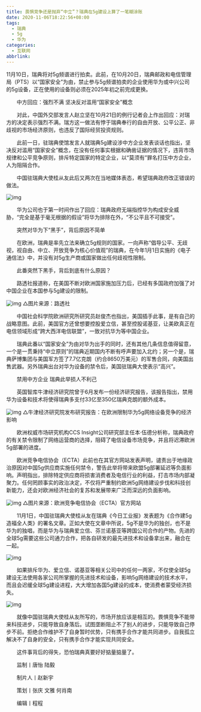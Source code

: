 ```yaml
---
title: 畏惧竞争还是抛弃“中立”？瑞典在5g建设上算了一笔糊涂账
date: 2020-11-06T18:22:56+08:00
tags:
  - 瑞典
  - 5g
  - 华为
categories:
  - 互联网
abbrlink:
---
```


11月10日，瑞典将对5g频谱进行拍卖。此前，在10月20日，瑞典邮政和电信管理局（PTS）以“国家安全”为由，禁止参与5g频谱拍卖的企业使用华为或中兴公司的5g设备，正在使用的设备则必须在2025年初之前完成更换。

　　中方回应：强烈不满 坚决反对滥用“国家安全”概念

　　对此，中国外交部发言人赵立坚在10月21日的例行记者会上作出回应：对瑞方的决定表示强烈不满。瑞方这一做法有悖于瑞典奉行的自由开放、公平公正、非歧视的市场经济原则，也违反了国际经贸投资规则。

　　此前一日，驻瑞典使馆发言人就瑞典5g建设涉中方企业发表谈话也指出，坚决反对滥用“国家安全”概念，在没有任何事实根据和确凿证据的情况下，违背市场规律和公平竞争原则，排斥特定国家的特定企业，以“莫须有”罪名打压中方企业，人为阻隔合作。

　　中国驻瑞典大使桂从友此后又两次在当地媒体表态，希望瑞典政府改正错误的做法。

![img](https://cdn.jsdelivr.net/gh/yakeing/Documentation@main/Hexo/images/38e9-kcieywa3481629.jpg)

　　华为公司也于第一时间作出了回应：瑞典政府无端指控华为构成安全威胁，“完全是基于毫无根据的假设”将华为排除在外，“不公平且不可接受”。

　　突然对华为下“黑手”，背后原因不简单

　　在欧洲，瑞典是率先立法来确立5g规则的国家。一向声称“倡导公平、无歧视，视自由、中立、开放竞争为核心价值观”的瑞典，在今年1月1日实施的《电子通信法》中，并没有对5g生产商或国家做出任何歧视性限制。

　　此番突然下黑手，背后到底有什么原因？

　　路透社报道称，在美国不断对欧洲国家施加压力后，已经有多国政府加强了对中国企业在本国参与5g建设的限制。

![img](https://cdn.jsdelivr.net/gh/yakeing/Documentation@main/Hexo/images/0ceb-kcieywa3481628.jpg)
△图片来源：路透社

　　中国社会科学院欧洲研究所研究员赵俊杰也指出，美国插手此事，是有自己的战略意图。此前，美国官方还曾想要控股爱立信，甚至控股诺基亚，让美欧真正在电信领域形成“跨大西洋电信联盟”，一致对抗华为等中国企业。

　　瑞典此番以“国家安全”为由对华为出手的同时，还有其他几条信息值得留意，一个是一贯秉持“中立原则”的瑞典近期国内不断有呼声要加入北约；另一个是，瑞典萨博集团与美国军方签了7.7亿克朗（约合8650万美元）的军售合同，向美国出售武器。另外瑞典出台对华为设备的禁令后，美国驻瑞典大使表示“高兴”。

　　禁用中方企业 瑞典此举损人不利己

　　英国智库牛津经济研究院曾于6月发布一份经济研究报告，该报告指出，禁用华为设备和技术将使得瑞典多支付33亿至350亿瑞典克朗的额外成本。

![img](https://cdn.jsdelivr.net/gh/yakeing/Documentation@main/Hexo/images/beab-kcieywa3481695.jpg)
△牛津经济研究院发布研究报告：在欧洲限制华为5g网络设备竞争的经济影响

　　欧洲权威市场研究机构CCS Insight公司研究部主任本·伍德分析称，瑞典政府的有关禁令限制了网络运营商的选择，阻碍了电信设备市场竞争，并且将迟滞欧洲5g部署的进度。

　　欧洲竞争电信协会（ECTA）此前也在其官方网站发表声明，谴责出于地缘政治原因对中国5g供应商实施任何禁令，警告此举将带来欧盟5g部署延迟等负面影响。声明指出，排除特定供应商将损害消费者及电信行业的利益，打击市场内部凝聚力。任何罔顾事实的政治决定，不仅将严重制约欧洲5g网络建设步伐和科技创新能力，还会对欧洲经济社会的复苏和发展带来广泛而深远的负面影响。

![img](https://cdn.jsdelivr.net/gh/yakeing/Documentation@main/Hexo/images/47bf-kcieywa3481689.png)
△图片来源：欧洲竞争电信协会（ECTA）官方网站

　　11月1日，中国驻瑞典大使桂从友在瑞典《今日工业报》发表题为《合作建5g造福全人类》的署名文章。正如大使在文章中所说，5g不是华为的独创，也不是华为的独唱，而是华为与瑞典爱立信、芬兰诺基亚等跨国公司合作的产物。先进的全球5g需要这些公司通力合作，把各自研发的最先进技术和设备拿出来，融合在一起。

![img](https://cdn.jsdelivr.net/gh/yakeing/Documentation@main/Hexo/images/0706-kcieywa3481900.png)

　　如果排斥华为、爱立信、诺基亚等相关公司中的任何一两家，不仅使全球5g建设无法使用各家公司所掌握的先进技术和设备，影响5g网络建设的技术水平，而且会迟缓全球5g建设进程，大大增加各国5g建设的成本，使消费者蒙受经济损失。

![img](https://cdn.jsdelivr.net/gh/yakeing/Documentation@main/Hexo/images/e0fc-kcieywa3481901.jpg)

　　就像中国驻瑞典大使桂从友所写的，市场开放应该是相互的。畏惧竞争不能带来科技进步，只能导致自身落后。试图垄断阻止不了别人的进步，只能导致自己停步不前。拒绝合作维护不了自身暂时优势，只有携手合作才能共同进步。自我孤立解决不了自身的安全，只有携手合作才能实现共同安全。

　　这件事背后的得失，恐怕瑞典真要好好掂量掂量了。

　　监制丨唐怡 陆毅

　　制片人丨赵新宇

　　策划丨张庆 文雅 何肖南

　　编辑丨程程